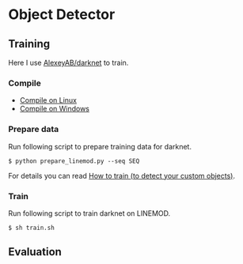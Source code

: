 # Object Detector

## Training

Here I use [AlexeyAB/darknet](https://github.com/AlexeyAB/darknet) to train.

### Compile

* [Compile on Linux](https://github.com/AlexeyAB/darknet#how-to-compile-on-linux)
* [Compile on Windows](https://github.com/AlexeyAB/darknet#how-to-compile-on-windows)

### Prepare data

Run following script to prepare training data for darknet.

```
$ python prepare_linemod.py --seq SEQ
```

For details you can read [How to train (to detect your custom objects)](https://github.com/AlexeyAB/darknet#how-to-train-to-detect-your-custom-objects).

### Train

Run following script to train darknet on LINEMOD.

```
$ sh train.sh
```

## Evaluation

